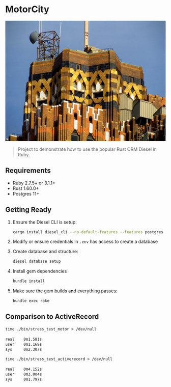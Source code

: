 # MotorCity

<img src="./media/motor-city.jpg" />

> Project to demonstrate how to use the popular Rust ORM Diesel in Ruby.

## Requirements

 * Ruby 2.7.5+ or 3.1.1+
 * Rust 1.60.0+
 * Postgres 11+

## Getting Ready

1. Ensure the Diesel CLI is setup:

   ```bash
   cargo install diesel_cli --no-default-features --features postgres
   ```

2. Modify or ensure credentials in `.env` has access to create a database

3. Create database and structure:

   ```bash
   diesel database setup
   ```

4. Install gem dependencies

   ```bash
   bundle install
   ```
5. Make sure the gem builds and everything passes:

   ```bash
   bundle exec rake
   ```

## Comparison to ActiveRecord

```
time ./bin/stress_test_motor > /dev/null

real    0m1.581s
user    0m1.168s
sys     0m2.307s
```

```
time ./bin/stress_test_activerecord > /dev/null

real    0m4.152s
user    0m3.004s
sys     0m1.797s
```
